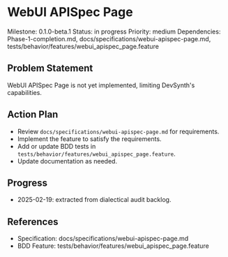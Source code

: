 # WebUI APISpec Page
Milestone: 0.1.0-beta.1
Status: in progress
Priority: medium
Dependencies: Phase-1-completion.md, docs/specifications/webui-apispec-page.md, tests/behavior/features/webui_apispec_page.feature

## Problem Statement
WebUI APISpec Page is not yet implemented, limiting DevSynth's capabilities.


## Action Plan
- Review `docs/specifications/webui-apispec-page.md` for requirements.
- Implement the feature to satisfy the requirements.
- Add or update BDD tests in `tests/behavior/features/webui_apispec_page.feature`.
- Update documentation as needed.

## Progress
- 2025-02-19: extracted from dialectical audit backlog.

## References
- Specification: docs/specifications/webui-apispec-page.md
- BDD Feature: tests/behavior/features/webui_apispec_page.feature
